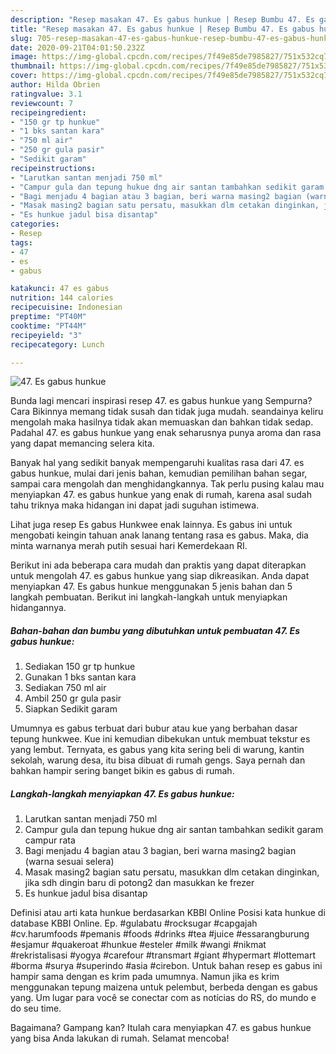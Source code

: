 ```yaml
---
description: "Resep masakan 47. Es gabus hunkue | Resep Bumbu 47. Es gabus hunkue Yang Menggugah Selera"
title: "Resep masakan 47. Es gabus hunkue | Resep Bumbu 47. Es gabus hunkue Yang Menggugah Selera"
slug: 705-resep-masakan-47-es-gabus-hunkue-resep-bumbu-47-es-gabus-hunkue-yang-menggugah-selera
date: 2020-09-21T04:01:50.232Z
image: https://img-global.cpcdn.com/recipes/7f49e85de7985827/751x532cq70/47-es-gabus-hunkue-foto-resep-utama.jpg
thumbnail: https://img-global.cpcdn.com/recipes/7f49e85de7985827/751x532cq70/47-es-gabus-hunkue-foto-resep-utama.jpg
cover: https://img-global.cpcdn.com/recipes/7f49e85de7985827/751x532cq70/47-es-gabus-hunkue-foto-resep-utama.jpg
author: Hilda Obrien
ratingvalue: 3.1
reviewcount: 7
recipeingredient:
- "150 gr tp hunkue"
- "1 bks santan kara"
- "750 ml air"
- "250 gr gula pasir"
- "Sedikit garam"
recipeinstructions:
- "Larutkan santan menjadi 750 ml"
- "Campur gula dan tepung hukue dng air santan tambahkan sedikit garam campur rata"
- "Bagi menjadu 4 bagian atau 3 bagian, beri warna masing2 bagian (warna sesuai selera)"
- "Masak masing2 bagian satu persatu, masukkan dlm cetakan dinginkan, jika sdh dingin baru di potong2 dan masukkan ke frezer"
- "Es hunkue jadul bisa disantap"
categories:
- Resep
tags:
- 47
- es
- gabus

katakunci: 47 es gabus 
nutrition: 144 calories
recipecuisine: Indonesian
preptime: "PT40M"
cooktime: "PT44M"
recipeyield: "3"
recipecategory: Lunch

---
```



![47. Es gabus hunkue](https://img-global.cpcdn.com/recipes/7f49e85de7985827/751x532cq70/47-es-gabus-hunkue-foto-resep-utama.jpg)

Bunda lagi mencari inspirasi resep 47. es gabus hunkue yang Sempurna? Cara Bikinnya memang tidak susah dan tidak juga mudah. seandainya keliru mengolah maka hasilnya tidak akan memuaskan dan bahkan tidak sedap. Padahal 47. es gabus hunkue yang enak seharusnya punya aroma dan rasa yang dapat memancing selera kita.

Banyak hal yang sedikit banyak mempengaruhi kualitas rasa dari 47. es gabus hunkue, mulai dari jenis bahan, kemudian pemilihan bahan segar, sampai cara mengolah dan menghidangkannya. Tak perlu pusing kalau mau menyiapkan 47. es gabus hunkue yang enak di rumah, karena asal sudah tahu triknya maka hidangan ini dapat jadi suguhan istimewa.

Lihat juga resep Es gabus Hunkwee enak lainnya. Es gabus ini untuk mengobati keingin tahuan anak lanang tentang rasa es gabus. Maka, dia minta warnanya merah putih sesuai hari Kemerdekaan RI.


Berikut ini ada beberapa cara mudah dan praktis yang dapat diterapkan untuk mengolah 47. es gabus hunkue yang siap dikreasikan. Anda dapat menyiapkan 47. Es gabus hunkue menggunakan 5 jenis bahan dan 5 langkah pembuatan. Berikut ini langkah-langkah untuk menyiapkan hidangannya.

<!--inarticleads1-->

##### Bahan-bahan dan bumbu yang dibutuhkan untuk pembuatan 47. Es gabus hunkue:

1. Sediakan 150 gr tp hunkue
1. Gunakan 1 bks santan kara
1. Sediakan 750 ml air
1. Ambil 250 gr gula pasir
1. Siapkan Sedikit garam


Umumnya es gabus terbuat dari bubur atau kue yang berbahan dasar tepung hunkwee. Kue ini kemudian dibekukan untuk membuat tekstur es yang lembut. Ternyata, es gabus yang kita sering beli di warung, kantin sekolah, warung desa, itu bisa dibuat di rumah gengs. Saya pernah dan bahkan hampir sering banget bikin es gabus di rumah. 

<!--inarticleads2-->

##### Langkah-langkah menyiapkan 47. Es gabus hunkue:

1. Larutkan santan menjadi 750 ml
1. Campur gula dan tepung hukue dng air santan tambahkan sedikit garam campur rata
1. Bagi menjadu 4 bagian atau 3 bagian, beri warna masing2 bagian (warna sesuai selera)
1. Masak masing2 bagian satu persatu, masukkan dlm cetakan dinginkan, jika sdh dingin baru di potong2 dan masukkan ke frezer
1. Es hunkue jadul bisa disantap


Definisi atau arti kata hunkue berdasarkan KBBI Online Posisi kata hunkue di database KBBI Online. Ep. #gulabatu #rocksugar #capgajah #cv.harumfoods #pemanis #foods #drinks #tea #juice #essarangburung #esjamur #quakeroat #hunkue #esteler #milk #wangi #nikmat #rekristalisasi #yogya #carefour #transmart #giant #hypermart #lottemart #borma #surya #superindo #asia #cirebon. Untuk bahan resep es gabus ini hampir sama dengan es krim pada umumnya. Namun jika es krim menggunakan tepung maizena untuk pelembut, berbeda dengan es gabus yang. Um lugar para você se conectar com as notícias do RS, do mundo e do seu time. 

Bagaimana? Gampang kan? Itulah cara menyiapkan 47. es gabus hunkue yang bisa Anda lakukan di rumah. Selamat mencoba!

